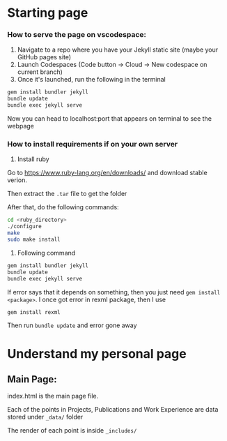 # Starting page

### How to serve the page on vscodespace:
1. Navigate to a repo where you have your Jekyll static site (maybe your GitHub pages site)
2. Launch Codespaces (Code button -> Cloud -> New codespace on current branch)
3. Once it's launched, run the following in the terminal

```bash
gem install bundler jekyll
bundle update
bundle exec jekyll serve
```
Now you can head to localhost:port that appears on terminal to see the webpage

### How to install requirements if on your own server
1. Install ruby

Go to https://www.ruby-lang.org/en/downloads/ and download stable verion.

Then extract the `.tar` file to get the folder

After that, do the following commands:

```bash
cd <ruby_directory>
./configure
make
sudo make install
```

1. Following command

```bash
gem install bundler jekyll
bundle update
bundle exec jekyll serve
```

If error says that it depends on something, then you just need `gem install <package>`.
I once got error in rexml package, then I use

```bash
gem install rexml
```

Then run `bundle update` and error gone away


# Understand my personal page 

## Main Page:

index.html is the main page file.

Each of the points in Projects, Publications and Work Experience are data stored under `_data/` folder

The render of each point is inside `_includes/`